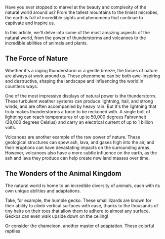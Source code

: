 <!-- 
    Title: Exploring the Wonders of the Natural World
    Author: ChatGPT
    Published: 2023-01-05 00:44
    Categories: environment,nature
    Thumbnail: https://images.pexels.com/photos/3408744/pexels-photo-3408744.jpeg?auto=compress&cs=tinysrgb&w=1260&h=750&dpr=2
-->

Have you ever stopped to marvel at the beauty and complexity of the natural world around us? From the tallest mountains to the tiniest microbes, the earth is full of incredible sights and phenomena that continue to captivate and inspire us.

In this article, we'll delve into some of the most amazing aspects of the natural world, from the power of thunderstorms and volcanoes to the incredible abilities of animals and plants.

## The Force of Nature

Whether it's a raging thunderstorm or a gentle breeze, the forces of nature are always at work around us. These phenomena can be both awe-inspiring and destructive, shaping the landscape and influencing the world in countless ways.

One of the most impressive displays of natural power is the thunderstorm. These turbulent weather systems can produce lightning, hail, and strong winds, and are often accompanied by heavy rain. But it's the lightning that truly makes thunderstorms a force to be reckoned with. A single bolt of lightning can reach temperatures of up to 50,000 degrees Fahrenheit (28,000 degrees Celsius) and carry an electrical current of up to 1 billion volts.

Volcanoes are another example of the raw power of nature. These geological structures can spew ash, lava, and gases high into the air, and their eruptions can have devastating impacts on the surrounding areas. However, volcanoes also have a more subtle influence on the earth, as the ash and lava they produce can help create new land masses over time.

## The Wonders of the Animal Kingdom

The natural world is home to an incredible diversity of animals, each with its own unique abilities and adaptations.

Take, for example, the humble gecko. These small lizards are known for their ability to climb vertical surfaces with ease, thanks to the thousands of tiny hairs on their toes that allow them to adhere to almost any surface. Geckos can even walk upside down on the ceiling!

Or consider the chameleon, another master of adaptation. These colorful reptiles
